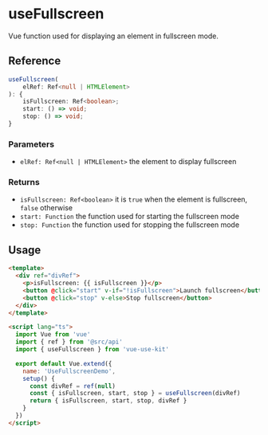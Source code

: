 # useFullscreen

Vue function used for displaying an element in fullscreen mode.

## Reference

```typescript
useFullscreen(
    elRef: Ref<null | HTMLElement>
): {
    isFullscreen: Ref<boolean>;
    start: () => void;
    stop: () => void;
}
```

### Parameters

- `elRef: Ref<null | HTMLElement>` the element to display fullscreen

### Returns

- `isFullscreen: Ref<boolean>` it is `true` when the element is fullscreen, `false` otherwise
- `start: Function` the function used for starting the fullscreen mode
- `stop: Function` the function used for stopping the fullscreen mode

## Usage

```html
<template>
  <div ref="divRef">
    <p>isFullscreen: {{ isFullscreen }}</p>
    <button @click="start" v-if="!isFullscreen">Launch fullscreen</button>
    <button @click="stop" v-else>Stop fullscreen</button>
  </div>
</template>

<script lang="ts">
  import Vue from 'vue'
  import { ref } from '@src/api'
  import { useFullscreen } from 'vue-use-kit'

  export default Vue.extend({
    name: 'UseFullscreenDemo',
    setup() {
      const divRef = ref(null)
      const { isFullscreen, start, stop } = useFullscreen(divRef)
      return { isFullscreen, start, stop, divRef }
    }
  })
</script>
```
